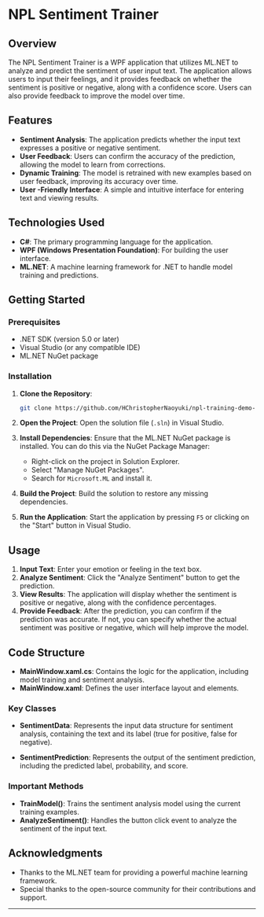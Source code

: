# NPL Sentiment Trainer

## Overview

The NPL Sentiment Trainer is a WPF application that utilizes 
ML.NET to analyze and predict the sentiment of user input text. 
The application allows users to input their feelings, and it 
provides feedback on whether the sentiment is positive or 
negative, along with a confidence score. Users can also provide 
feedback to improve the model over time.

## Features

- **Sentiment Analysis**: The application predicts whether the input text expresses a positive or negative sentiment.
- **User  Feedback**: Users can confirm the accuracy of the prediction, allowing the model to learn from corrections.
- **Dynamic Training**: The model is retrained with new examples based on user feedback, improving its accuracy over time.
- **User -Friendly Interface**: A simple and intuitive interface for entering text and viewing results.

## Technologies Used

- **C#**: The primary programming language for the application.
- **WPF (Windows Presentation Foundation)**: For building the user interface.
- **ML.NET**: A machine learning framework for .NET to handle model training and predictions.

## Getting Started

### Prerequisites

- .NET SDK (version 5.0 or later)
- Visual Studio (or any compatible IDE)
- ML.NET NuGet package

### Installation

1. **Clone the Repository**: 
   ```bash
   git clone https://github.com/HChristopherNaoyuki/npl-training-demo-cs.git
   ```

2. **Open the Project**: Open the solution file (`.sln`) in Visual Studio.

3. **Install Dependencies**: Ensure that the ML.NET NuGet package is installed. You can do this via the NuGet Package Manager:
   - Right-click on the project in Solution Explorer.
   - Select "Manage NuGet Packages".
   - Search for `Microsoft.ML` and install it.

4. **Build the Project**: Build the solution to restore any missing dependencies.

5. **Run the Application**: Start the application by pressing `F5` or clicking on the "Start" button in Visual Studio.

## Usage

1. **Input Text**: Enter your emotion or feeling in the text box.
2. **Analyze Sentiment**: Click the "Analyze Sentiment" button to get the prediction.
3. **View Results**: The application will display whether the sentiment is positive or negative, along with the confidence percentages.
4. **Provide Feedback**: After the prediction, you can confirm if the prediction was accurate. If not, you can specify whether the actual sentiment was positive or negative, which will help improve the model.

## Code Structure

- **MainWindow.xaml.cs**: Contains the logic for the application, including model training and sentiment analysis.
- **MainWindow.xaml**: Defines the user interface layout and elements.

### Key Classes

- **SentimentData**: Represents the input data structure for sentiment analysis, containing the text and its label (true for positive, false for negative).
  
- **SentimentPrediction**: Represents the output of the sentiment prediction, including the predicted label, probability, and score.

### Important Methods

- **TrainModel()**: Trains the sentiment analysis model using the current training examples.
- **AnalyzeSentiment()**: Handles the button click event to analyze the sentiment of the input text.

## Acknowledgments

- Thanks to the ML.NET team for providing a powerful machine learning framework.
- Special thanks to the open-source community for their contributions and support.

---
